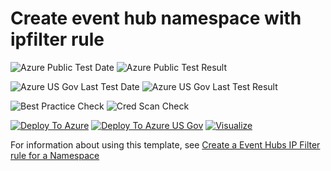 # Create event hub namespace with ipfilter rule

![Azure Public Test Date](https://azurequickstartsservice.blob.core.windows.net/badges/301-eventhub-namespace-ipfilter/PublicLastTestDate.svg)
![Azure Public Test Result](https://azurequickstartsservice.blob.core.windows.net/badges/301-eventhub-namespace-ipfilter/PublicDeployment.svg)

![Azure US Gov Last Test Date](https://azurequickstartsservice.blob.core.windows.net/badges/301-eventhub-namespace-ipfilter/FairfaxLastTestDate.svg)
![Azure US Gov Last Test Result](https://azurequickstartsservice.blob.core.windows.net/badges/301-eventhub-namespace-ipfilter/FairfaxDeployment.svg)

![Best Practice Check](https://azurequickstartsservice.blob.core.windows.net/badges/301-eventhub-namespace-ipfilter/BestPracticeResult.svg)
![Cred Scan Check](https://azurequickstartsservice.blob.core.windows.net/badges/301-eventhub-namespace-ipfilter/CredScanResult.svg)

[![Deploy To Azure](https://raw.githubusercontent.com/fathym-it/azure-quickstart-templates/master/1-CONTRIBUTION-GUIDE/images/deploytoazure.svg?sanitize=true)](https://portal.azure.com/#create/Microsoft.Template/uri/https%3A%2F%2Fraw.githubusercontent.com%2Ffathym-it%2Fazure-quickstart-templates%2Fmaster%2F301-eventhub-namespace-ipfilter%2Fazuredeploy.json)
[![Deploy To Azure US Gov](https://raw.githubusercontent.com/fathym-it/azure-quickstart-templates/master/1-CONTRIBUTION-GUIDE/images/deploytoazuregov.svg?sanitize=true)](https://portal.azure.us/#create/Microsoft.Template/uri/https%3A%2F%2Fraw.githubusercontent.com%2Ffathym-it%2Fazure-quickstart-templates%2Fmaster%2F301-eventhub-namespace-ipfilter%2Fazuredeploy.json)
[![Visualize](https://raw.githubusercontent.com/fathym-it/azure-quickstart-templates/master/1-CONTRIBUTION-GUIDE/images/visualizebutton.svg?sanitize=true)](http://armviz.io/#/?load=https%3A%2F%2Fraw.githubusercontent.com%2Ffathym-it%2Fazure-quickstart-templates%2Fmaster%2F301-eventhub-namespace-ipfilter%2Fazuredeploy.json)

For information about using this template, see [Create a Event Hubs IP Filter rule for a Namespace](https://docs.microsoft.com/en-us/azure/event-hubs/event-hubs-ip-filtering)



